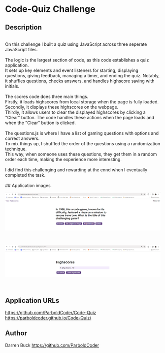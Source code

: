 # Code-Quiz Challenge

## Description
<br>
On this challenge I built a quiz using JavaScript across three seperate JavaScript files.
<br>
<br>
The logic is the largest section of code, as this code establishes a quiz application. 
<br>
It sets up key elements and event listeners for starting, displaying questions, giving feedback, managing a timer, and ending the quiz. Notably, it shuffles questions, checks answers, and handles highscore saving with initials.
<br>
<br>
The scores code does three main things. 
<br>
Firstly, it loads highscores from local storage when the page is fully loaded. 
<br>
Secondly, it displays these highscores on the webpage. 
<br>
Thirdly, it allows users to clear the displayed highscores by clicking a "Clear" button. The code handles these actions when the page loads and when the "Clear" button is clicked.
<br>
<br>
The questions.js is where I have a list of gaming questions with options and correct answers. 
<br>
To mix things up, I shuffled the order of the questions using a randomization technique. 
<br>
This way, when someone uses these questions, they get them in a random order each time, making the experience more interesting.
<br>
<br>
I did find this challenging and rewarding at the ennd when I eventually completed the task.
<br>
<br>
## Application images

<br>

![Application Image](./assets/images/ScreenshotOne.png)

<br>

![Application Image](./assets/images/ScreenshotTwo.png)

<br>

## Application URLs
https://github.com/ParboldCoder/Code-Quiz
<br>
https://parboldcoder.github.io/Code-Quiz/
<br>
## Author
Darren Buck
https://github.com/ParboldCoder